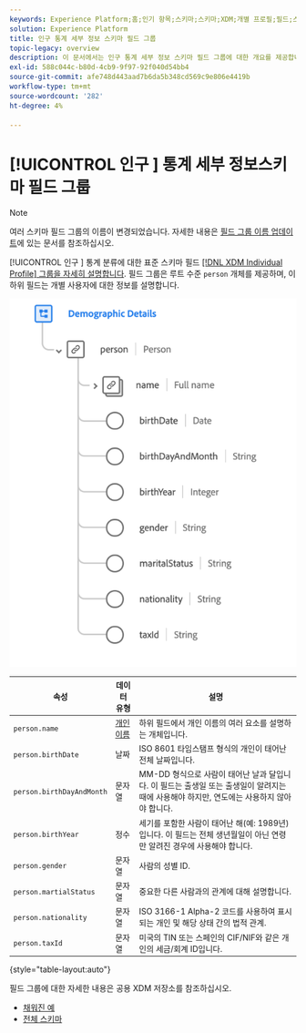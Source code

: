 ```yaml
---
keywords: Experience Platform;홈;인기 항목;스키마;스키마;XDM;개별 프로필;필드;스키마;스키마;스키마 디자인;필드 그룹;필드 그룹;개인;개인 세부 정보;프로필 개인 세부 정보;개인;
solution: Experience Platform
title: 인구 통계 세부 정보 스키마 필드 그룹
topic-legacy: overview
description: 이 문서에서는 인구 통계 세부 정보 스키마 필드 그룹에 대한 개요를 제공합니다.
exl-id: 588c044c-b80d-4cb9-9f97-92f040d54bb4
source-git-commit: afe748d443aad7b6da5b348cd569c9e806e4419b
workflow-type: tm+mt
source-wordcount: '282'
ht-degree: 4%

---
```



# [!UICONTROL 인구 ] 통계 세부 정보스키마 필드 그룹

>[!NOTE]
>
>여러 스키마 필드 그룹의 이름이 변경되었습니다. 자세한 내용은 [필드 그룹 이름 업데이트](../name-updates.md)에 있는 문서를 참조하십시오.

[!UICONTROL 인구 ] 통계 분류에 대한 표준 스키마 필드  [[!DNL XDM Individual Profile] 그룹을 자세히 설명합니다](../../classes/individual-profile.md). 필드 그룹은 루트 수준 `person` 개체를 제공하며, 이 하위 필드는 개별 사용자에 대한 정보를 설명합니다.

![](../../images/field-groups/demographic-details.png)

| 속성 | 데이터 유형 | 설명 |
| --- | --- | --- |
| `person.name` | [개인 이름](../../data-types/person-name.md) | 하위 필드에서 개인 이름의 여러 요소를 설명하는 개체입니다. |
| `person.birthDate` | 날짜 | ISO 8601 타임스탬프 형식의 개인이 태어난 전체 날짜입니다. |
| `person.birthDayAndMonth` | 문자열 | MM-DD 형식으로 사람이 태어난 날과 달입니다. 이 필드는 출생일 또는 출생일이 알려지는 때에 사용해야 하지만, 연도에는 사용하지 않아야 합니다. |
| `person.birthYear` | 정수 | 세기를 포함한 사람이 태어난 해(예: 1989년)입니다. 이 필드는 전체 생년월일이 아닌 연령 만 알려진 경우에 사용해야 합니다. |
| `person.gender` | 문자열 | 사람의 성별 ID. |
| `person.martialStatus` | 문자열 | 중요한 다른 사람과의 관계에 대해 설명합니다. |
| `person.nationality` | 문자열 | ISO 3166-1 Alpha-2 코드를 사용하여 표시되는 개인 및 해당 상태 간의 법적 관계. |
| `person.taxId` | 문자열 | 미국의 TIN 또는 스페인의 CIF/NIF와 같은 개인의 세금/회계 ID입니다. |

{style=&quot;table-layout:auto&quot;}

필드 그룹에 대한 자세한 내용은 공용 XDM 저장소를 참조하십시오.

* [채워진 예](https://github.com/adobe/xdm/blob/master/components/fieldgroups/profile/profile-person-details.example.1.json)
* [전체 스키마](https://github.com/adobe/xdm/blob/master/components/fieldgroups/profile/profile-person-details.schema.json)